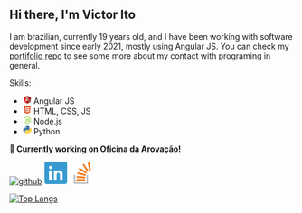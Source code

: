 ## Hi there, I'm Victor Ito

I am brazilian, currently 19 years old, and I have been working with software development since early 2021, mostly using Angular JS. You can check my <a href=https://github.com/victorIto07/portifolio>portifolio repo</a> to see some more about my contact with programing in general.

Skills:
- <img src='https://github.com/victorIto07/victorIto07/blob/main/assets/angularjs.svg' alt='angular' height='15'> Angular JS
- <img src='https://github.com/victorIto07/victorIto07/blob/main/assets/html.svg' alt='html' height='15'> HTML, CSS, JS
- <img src='https://github.com/victorIto07/victorIto07/blob/main/assets/nodejs.svg' alt='nodejs' height='15'> Node.js
- <img src='https://github.com/victorIto07/victorIto07/blob/main/assets/python.svg' alt='python' height='15'> Python

**🔭 Currently working on Oficina da Arovação!**

[<img src='https://cdn.jsdelivr.net/npm/simple-icons@3.0.1/icons/github.svg' alt='github' height='40'>](https://github.com/victorIto07)  [<img src='https://github.com/victorIto07/victorIto07/blob/main/assets/linkedin.svg' alt='linkedin' height='40'>](https://www.linkedin.com/in/victor-ito/)  [<img src='https://github.com/victorIto07/victorIto07/blob/main/assets/stackoverflow.svg' alt='stackoverflow' height='40'>](https://stackoverflow.com/users/22674451)  

[![Top Langs](https://github-readme-stats.vercel.app/api/top-langs/?username=victorIto07)](https://github.com/anuraghazra/github-readme-stats)
